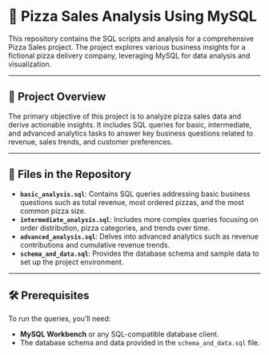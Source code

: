 # 🍕 Pizza Sales Analysis Using MySQL

This repository contains the SQL scripts and analysis for a comprehensive Pizza Sales project. The project explores various business insights for a fictional pizza delivery company, leveraging MySQL for data analysis and visualization.

---

## 📂 Project Overview

The primary objective of this project is to analyze pizza sales data and derive actionable insights. It includes SQL queries for basic, intermediate, and advanced analytics tasks to answer key business questions related to revenue, sales trends, and customer preferences.

---

## 📄 Files in the Repository

- **`basic_analysis.sql`**: Contains SQL queries addressing basic business questions such as total revenue, most ordered pizzas, and the most common pizza size.
- **`intermediate_analysis.sql`**: Includes more complex queries focusing on order distribution, pizza categories, and trends over time.
- **`advanced_analysis.sql`**: Delves into advanced analytics such as revenue contributions and cumulative revenue trends.
- **`schema_and_data.sql`**: Provides the database schema and sample data to set up the project environment.

---

## 🛠️ Prerequisites

To run the queries, you’ll need:
- **MySQL Workbench** or any SQL-compatible database client.
- The database schema and data provided in the `schema_and_data.sql` file.

